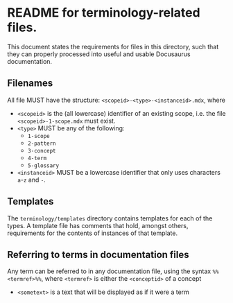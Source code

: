 # README for terminology-related files.

This document states the requirements for files in this directory, such that they can properly processed into useful and usable Docusaurus documentation.

## Filenames

All file MUST have the structure: `<scopeid>-<type>-<instanceid>.mdx`, where

- `<scopeid>` is the (all lowercase) identifier of an existing scope, i.e. the file `<scopeid>-1-scope.mdx` must exist.
- `<type>` MUST be any of the following:
  - `1-scope`
  - `2-pattern`
  - `3-concept`
  - `4-term`
  - `5-glossary`
- `<instanceid>` MUST be a lowercase identifier that only uses characters `a`-`z` and `-`.

## Templates

The `terminology/templates` directory contains templates for each of the types. A template file has comments that hold, amongst others, requirements for the contents of instances of that template.

## Referring to terms in documentation files

Any term can be referred to in any documentation file, using the syntax `%%<termref>%%`, where `<termref>` is either the `<conceptid>` of a concept

- `<sometext>` is a text that will be displayed as if it were a term

